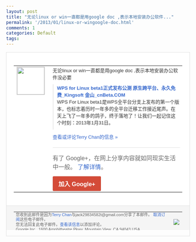 ```yaml
---
layout: post
title: "无论linux or win一直都是用google doc ,表示本地安装办公软件..."
permalink: '/2013/01/linux-or-wingoogle-doc.html'
comments: 1
categories: Default
tags: 
---
```

<!-- X-Notifications: 1:d3e424c830000000 -->

<div style="border:solid 1px #dfdfdf;color:#686868;font:13px Arial"><div style="background-color:#fff;padding:20px;"><table cellpadding="0" cellspacing="0"><tr><td style="padding-right:15px;vertical-align:top"><a href="https://plus.google.com/_/notifications/emlink?emr=14900066512970582018&amp;emid=CLiBnYjwkbUCFSoUcgodowsAAA&amp;path=%2F108643996575278738906&amp;dt=1359610569511&amp;uob=8"><img height="75" src="https://lh3.googleusercontent.com/-KKRGTyJ5Bl0/AAAAAAAAAAI/AAAAAAAAtnY/R4QEWIp3Ur0/s75-c-k-a/photo.jpg" style="border:solid 1px #cccccc;" width="75"/></a></td><td style="width:578px;color:#333;font:13px Arial;vertical-align:top"><div style="padding-bottom:10px">无论linux or win一直都是用google doc ,表示本地安装办公软件没必要</div><div style="margin-bottom:10px;padding-left:10px; border-left:2px solid #EAEAEA"><span style="margin-right:5px"><a href="http://www.cnbeta.com/articles/224672.htm" style="color:#3366CC;text-decoration:none"><span style="font-weight:bold">WPS for Linux beta1正式发布公测 原生跨平台、永久免费_Kingsoft 金山_cnBeta.COM</span></a><div style="padding-bottom:10px">WPS For Linux beta1是WPS全平台分支上发布的第一<wbr/>个版本，也标志着历时一年多的全平台迁移工<wbr/>作接近尾声。在天上飞了一年多的鸽子，终于<wbr/>落地了！让我们一起记住这个时刻：2013<wbr/>年1月31日。</div></span></div><a href="https://plus.google.com/_/notifications/emlink?emr=14900066512970582018&amp;emid=CLiBnYjwkbUCFSoUcgodowsAAA&amp;path=%2F108643996575278738906%2Fposts%2FFdzv2mmR6kb%3Fgpinv%3DAMIXal9yZhc23oqwKmaQi5LcM_Ed-YyTaw_W6T6dDd8gGxv1PjYu-9A0ZeC_oXcE87QosQ7SdQmygrhfrv2PmozIdIe7YuGTeIKzAdtOBe2WQm4Ic4bKhss&amp;dt=1359610569511&amp;uob=8" style="color:#3366CC;text-decoration:none">查看或评论Terry Chan的信息 »</a><div style="margin-top:20px;border-top:solid 1px #dfdfdf"><div style="padding:15px 0;color:#686868;font:16px Arial">有了 Google+，在网上分享内容就如同现实生活中一般。 <a href="http://www.google.com/+/learnmore/" style="color:#3366CC;text-decoration:none">了解详情</a>。</div><a href="https://plus.google.com/_/notifications/emlink?emr=14900066512970582018&amp;emid=CLiBnYjwkbUCFSoUcgodowsAAA&amp;path=%2F%3Fgpinv%3DAMIXal9yZhc23oqwKmaQi5LcM_Ed-YyTaw_W6T6dDd8gGxv1PjYu-9A0ZeC_oXcE87QosQ7SdQmygrhfrv2PmozIdIe7YuGTeIKzAdtOBe2WQm4Ic4bKhss&amp;dt=1359610569511&amp;uob=8" style="display:inline-block;padding:7px 15px;background-color:#d44b38; color:#fff;font-size:16px; font-weight:bold;border-radius:2px;-webkit-border-radius:2px; -moz-border-radius:2px;border:solid 1px #c43b28; white-space:nowrap;text-decoration:none">加入 Google+</a></div></td></tr></table></div><div style="border-top:solid 1px #dfdfdf;padding:0 20px; background-color:#f5f5f5"><table cellpadding="0" cellspacing="0" style="height:50px"><tbody><tr><td style="vertical-align:middle;width:100%; color:#636363;font:11px Arial; line-height:120%">您收到此邮件是因为<a href="https://plus.google.com/_/notifications/emlink?emr=14900066512970582018&amp;emid=CLiBnYjwkbUCFSoUcgodowsAAA&amp;path=%2F108643996575278738906%3Fgpinv%3DAMIXal9yZhc23oqwKmaQi5LcM_Ed-YyTaw_W6T6dDd8gGxv1PjYu-9A0ZeC_oXcE87QosQ7SdQmygrhfrv2PmozIdIe7YuGTeIKzAdtOBe2WQm4Ic4bKhss&amp;dt=1359610569511&amp;uob=8" style="color:#3366CC;text-decoration:none">Terry Chan</a>与jack29834582t@gmail.com分享了本邮件。 <a href="https://plus.google.com/_/notifications/emlink?emr=14900066512970582018&amp;emid=CLiBnYjwkbUCFSoUcgodowsAAA&amp;path=%2F_%2Fnonplus%2Femailsettings%3Fgpinv%3DAMIXal9yZhc23oqwKmaQi5LcM_Ed-YyTaw_W6T6dDd8gGxv1PjYu-9A0ZeC_oXcE87QosQ7SdQmygrhfrv2PmozIdIe7YuGTeIKzAdtOBe2WQm4Ic4bKhss%26est%3DADH5u8V3LjRFGcVrRiXNmQFJLoj1aB6GPbNiipHWUMkt2CV8DGBaGr0iMagVESKp3Q24gPlRfOl_QYReUzg5byH9FoVWnlq9nhyTz9fbeEp6b1c4Bqkvdiv0vHkHUAS1WRgiezw9R62H5YDcaIB47zJeipmNfZRaPA&amp;dt=1359610569511&amp;uob=8" style="color:#3366CC;text-decoration:none">取消订阅</a>这些电子邮件。<br/>您无法回复此电子邮件。<a href="https://plus.google.com/_/notifications/emlink?emr=14900066512970582018&amp;emid=CLiBnYjwkbUCFSoUcgodowsAAA&amp;path=%2F108643996575278738906%2Fposts%2FFdzv2mmR6kb%3Fgpinv%3DAMIXal9yZhc23oqwKmaQi5LcM_Ed-YyTaw_W6T6dDd8gGxv1PjYu-9A0ZeC_oXcE87QosQ7SdQmygrhfrv2PmozIdIe7YuGTeIKzAdtOBe2WQm4Ic4bKhss&amp;dt=1359610569511&amp;uob=8" style="color:#3366CC;text-decoration:none">查看该信息</a>以添加评论。<br/>Google Inc., 1600 Amphitheatre Pkwy, Mountain View, CA 94043 USA<br/></td><td><img src="https://ssl.gstatic.com/s2/oz/images/notifications/logo/google-plus-6617a72bb36cc548861652780c9e6ff1.png"/></td></tr></tbody></table></div></div>